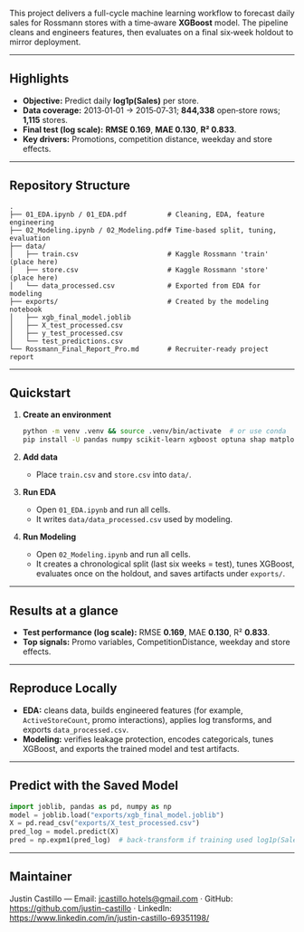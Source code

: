 This project delivers a full-cycle machine learning workflow to forecast daily sales for Rossmann stores with a time‑aware **XGBoost** model. The pipeline cleans and engineers features, then evaluates on a final six‑week holdout to mirror deployment.

---

## Highlights

- **Objective:** Predict daily **log1p(Sales)** per store.
- **Data coverage:** 2013‑01‑01 → 2015‑07‑31; **844,338** open‑store rows; **1,115** stores.
- **Final test (log scale):** **RMSE 0.169**, **MAE 0.130**, **R² 0.833**.
- **Key drivers:** Promotions, competition distance, weekday and store effects.

---

## Repository Structure

```
.
├── 01_EDA.ipynb / 01_EDA.pdf          # Cleaning, EDA, feature engineering
├── 02_Modeling.ipynb / 02_Modeling.pdf# Time-based split, tuning, evaluation
├── data/
│   ├── train.csv                      # Kaggle Rossmann 'train' (place here)
│   ├── store.csv                      # Kaggle Rossmann 'store' (place here)
│   └── data_processed.csv             # Exported from EDA for modeling
├── exports/                           # Created by the modeling notebook
│   ├── xgb_final_model.joblib
│   ├── X_test_processed.csv
│   ├── y_test_processed.csv
│   └── test_predictions.csv
└── Rossmann_Final_Report_Pro.md       # Recruiter-ready project report
```

---

## Quickstart

1. **Create an environment**
   ```bash
   python -m venv .venv && source .venv/bin/activate  # or use conda
   pip install -U pandas numpy scikit-learn xgboost optuna shap matplotlib
   ```

2. **Add data**
   - Place `train.csv` and `store.csv` into `data/`.

3. **Run EDA**
   - Open `01_EDA.ipynb` and run all cells.
   - It writes `data/data_processed.csv` used by modeling.

4. **Run Modeling**
   - Open `02_Modeling.ipynb` and run all cells.
   - It creates a chronological split (last six weeks = test), tunes XGBoost, evaluates once on the holdout, and saves artifacts under `exports/`.

---

## Results at a glance

- **Test performance (log scale):** RMSE **0.169**, MAE **0.130**, R² **0.833**.
- **Top signals:** Promo variables, CompetitionDistance, weekday and store effects.

---

## Reproduce Locally

- **EDA:** cleans data, builds engineered features (for example, `ActiveStoreCount`, promo interactions), applies log transforms, and exports `data_processed.csv`.
- **Modeling:** verifies leakage protection, encodes categoricals, tunes XGBoost, and exports the trained model and test artifacts.

---

## Predict with the Saved Model

```python
import joblib, pandas as pd, numpy as np
model = joblib.load("exports/xgb_final_model.joblib")
X = pd.read_csv("exports/X_test_processed.csv")  
pred_log = model.predict(X)
pred = np.expm1(pred_log)  # back-transform if training used log1p(Sales)
```

---

## Maintainer

Justin Castillo — Email: jcastillo.hotels@gmail.com · GitHub: https://github.com/justin-castillo · LinkedIn: https://www.linkedin.com/in/justin-castillo-69351198/
